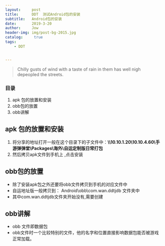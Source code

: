 ```yaml
---
layout:     post
title:      DDT  测试Android包的安装
subtitle:   Android包的安装
date:       2019-3-20
author:     Jow
header-img: img/post-bg-2015.jpg
catalog: 	 true 
tags:
    - DDT


---
```


> Chilly gusts of wind with a taste of rain in them has well nigh depeopled the streets.

### 目录
1. apk 包的放置和安装
2. obb包的放置
3. obb讲解

## apk 包的放置和安装

1. 将分享的地址打开一般在这个目录下的子文件中：**\\\10.10.1.20\10.10.4.60\手游弹弹堂\Packages\海外\自运定制版日常打包**
2. 然后拷贝apk文件到手机上 ,点击安装

## obb包的放置

* 除了安装apk包之外还要将obb文件拷贝到手机的对应文件中
* 自运地址版一般拷贝到： Android\obb\com.wan.ddtjdb 文件夹中
* 其中com.wan.ddtjdb文件夹开始没有,需要创建

## obb讲解

* obb 文件即数据包
* obb文件时一个比较特别的文件，他的名字和位置直接影响数据包能否被游戏正常加载。



